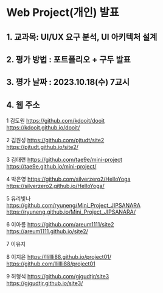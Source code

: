 # Web Project(개인) 발표

## 1. 교과목: UI/UX 요구 분석, UI 아키텍처 설계
## 2. 평가 방법 : 포트폴리오 + 구두 발표
## 3. 평가 날짜 : 2023.10.18(수) 7교시
## 4. 웹 주소

1	김도원
   https://github.com/kdooit/dooit  
   https://kdooit.github.io/dooit/

2	김원성
  https://github.com/pjtudt/site2  
  https://pjtudt.github.io/site2/

3	김태련
  https://github.com/tae9e/mini-project  
  https://tae9e.github.io/mini-project/

4	박은영
  https://github.com/silverzero2/HelloYoga  
  https://silverzero2.github.io/HelloYoga/

5	유리빛나	
  https://github.com/ryuneng/Mini_Project_JIPSANARA  
  https://ryuneng.github.io/Mini_Project_JIPSANARA/

6	이아름
  https://github.com/areum1111/site2  
  https://areum1111.github.io/site2/

7	이유지	

8	이지윤	
  https://llillli88.github.io/project01/  
  https://github.com/llillli88/project01

9	허형석
  https://github.com/gjgudtjr/site3  
  https://gjgudtjr.github.io/site3/


